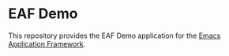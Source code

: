 # EAF Demo
This repository provides the EAF Demo application for the [Emacs Application Framework](https://github.com/emacs-eaf/emacs-application-framework).

